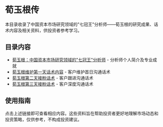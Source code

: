 # 荀玉根传

本目录收录了中国资本市场研究领域的"七冠王"分析师——荀玉根的研究成果、话术内容及相关资料，供投资者参考学习。

## 目录内容

- [荀玉根：中国资本市场研究领域的"七冠王"分析师](荀玉根：中国资本市场研究领域的_七冠王_分析师.md) - 分析师个人简介及专业成就
- [荀玉根维护第一天话术内容](荀玉根维护第一天话术内容.md) - 客户维护首日沟通话术
- [荀玉根第二天接粉话术](荀玉根第二天接粉话术.md) - 客户跟进沟通话术
- [荀玉根第三天接粉话术](荀玉根第三天接粉话术.md) - 客户深度沟通话术

## 使用指南

点击上述链接即可查看相应内容。这些资料旨在帮助投资者更好地理解市场动态和投资策略，仅供参考，不构成投资建议。